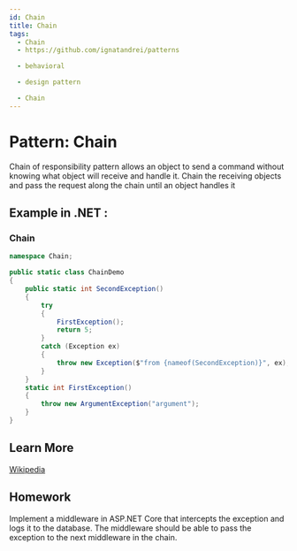 ```yaml
---
id: Chain
title: Chain
tags:
  - Chain
  - https://github.com/ignatandrei/patterns

  - behavioral

  - design pattern

  - Chain
---
```


# Pattern:  Chain

Chain of responsibility pattern allows an object to send a command without knowing what object will receive and handle it. Chain the receiving objects and pass the request along the chain until an object handles it

## Example in .NET : 


###  Chain
```csharp showLineNumbers title="Chain example for Pattern Chain"
namespace Chain;

public static class ChainDemo
{
    public static int SecondException()
    {
        try
        {
            FirstException();
            return 5;
        }
        catch (Exception ex)
        {
            throw new Exception($"from {nameof(SecondException)}", ex);
        }
    }
    static int FirstException()
    {
        throw new ArgumentException("argument");
    }
}

```


## Learn More

[Wikipedia](https://en.wikipedia.org/wiki/Chain-of-responsibility_pattern)

## Homework

Implement a middleware in ASP.NET Core that intercepts the exception and logs it to the database. The middleware should be able to pass the exception to the next middleware in the chain.


